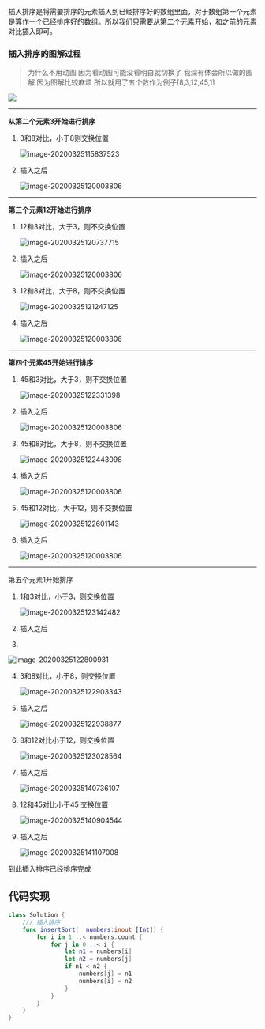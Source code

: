 插入排序是将需要排序的元素插入到已经排序好的数组里面，对于数组第一个元素是算作一个已经排序好的数组。所以我们只需要从第二个元素开始，和之前的元素对比插入即可。

### 插入排序的图解过程

> 为什么不用动图 因为看动图可能没看明白就切换了 我深有体会所以做的图解 
> 因为图解比较麻烦 所以就用了五个数作为例子[8,3,12,45,1]

![](https://raw.githubusercontent.com/joserccblog/uPic/upic/uPic/ME0jgt.jpg)

---

**从第二个元素3开始进行排序**

  1. 3和8对比，小于8则交换位置

     ![image-20200325115837523](https://raw.githubusercontent.com/joserccblog/uPic/upic/uPic/image-20200325115837523-20200325121530502.png)

  2. 插入之后

     ![image-20200325120003806](https://raw.githubusercontent.com/joserccblog/uPic/upic/uPic/image-20200325120003806-20200325121546930.png)
     
---

**第三个元素12开始进行排序**

1. 12和3对比，大于3，则不交换位置

    ![image-20200325120737715](https://raw.githubusercontent.com/joserccblog/uPic/upic/uPic/image-20200325120737715.png)

2. 插入之后

   ![image-20200325120003806](https://raw.githubusercontent.com/joserccblog/uPic/upic/uPic/image-20200325120003806-20200325120755865-20200325121649210.png)
   
3. 12和8对比，大于8，则不交换位置

    ![image-20200325121247125](https://raw.githubusercontent.com/joserccblog/uPic/upic/uPic/image-20200325121247125-20200325122009852.png)

4. 插入之后

    ![image-20200325120003806](https://raw.githubusercontent.com/joserccblog/uPic/upic/uPic/image-20200325120003806-20200325120755865-20200325121649210-20200325122032254.png)

---

**第四个元素45开始进行排序**

1. 45和3对比，大于3，则不交换位置

   ![image-20200325122331398](https://raw.githubusercontent.com/joserccblog/uPic/upic/uPic/image-20200325122331398.png)

2. 插入之后

   ![image-20200325120003806](https://raw.githubusercontent.com/joserccblog/uPic/upic/uPic/image-20200325120003806-20200325120755865-20200325121649210-20200325122032254-20200325122345546.png)

3. 45和8对比，大于8，则不交换位置

   ![image-20200325122443098](https://raw.githubusercontent.com/joserccblog/uPic/upic/uPic/image-20200325122443098.png)

4. 插入之后

   ![image-20200325120003806](https://raw.githubusercontent.com/joserccblog/uPic/upic/uPic/image-20200325120003806-20200325120755865-20200325121649210-20200325122032254-20200325122345546.png)

5. 45和12对比，大于12，则不交换位置

   ![image-20200325122601143](https://raw.githubusercontent.com/joserccblog/uPic/upic/uPic/image-20200325122601143.png)

6. 插入之后

   ![image-20200325120003806](https://raw.githubusercontent.com/joserccblog/uPic/upic/uPic/image-20200325120003806-20200325120755865-20200325121649210-20200325122032254-20200325122345546-20200325122612265.png)

---

第五个元素1开始排序

1. 1和3对比，小于3，则交换位置

   ![image-20200325123142482](https://raw.githubusercontent.com/joserccblog/uPic/upic/uPic/image-20200325123142482.png)

2. 插入之后

3. 

   ![image-20200325122800931](https://raw.githubusercontent.com/joserccblog/uPic/upic/uPic/image-20200325122800931.png)

4. 3和8对比，小于8，则交换位置

   ![image-20200325122903343](https://raw.githubusercontent.com/joserccblog/uPic/upic/uPic/image-20200325122903343.png)

5. 插入之后

   ![image-20200325122938877](https://raw.githubusercontent.com/joserccblog/uPic/upic/uPic/image-20200325122938877.png)

6. 8和12对比小于12，则交换位置

   ![image-20200325123028564](https://raw.githubusercontent.com/joserccblog/uPic/upic/uPic/image-20200325123028564.png)

7. 插入之后

   ![image-20200325140736107](https://raw.githubusercontent.com/joserccblog/uPic/upic/uPic/image-20200325140736107.png)

8. 12和45对比小于45 交换位置

   ![image-20200325140904544](https://raw.githubusercontent.com/joserccblog/uPic/upic/uPic/image-20200325140904544.png)

9. 插入之后

   ![image-20200325141107008](https://raw.githubusercontent.com/joserccblog/uPic/upic/uPic/image-20200325141107008.png)

到此插入排序已经排序完成

## 代码实现

```swift
class Solution {
    /// 插入排序
    func insertSort(_ numbers:inout [Int]) {
        for i in 1 ..< numbers.count {
            for j in 0 ..< i {
                let n1 = numbers[i]
                let n2 = numbers[j]
                if n1 < n2 {
                    numbers[j] = n1
                    numbers[i] = n2
                }
            }
        }
    }
}
```

   
